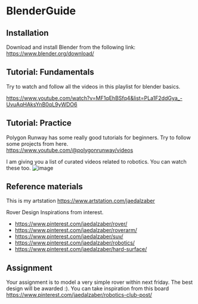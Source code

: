 # BlenderGuide

## Installation
Download and install Blender from the following link:
https://www.blender.org/download/

## Tutorial: Fundamentals
Try to watch and follow all the videos in this playlist for blender basics.

https://www.youtube.com/watch?v=MF1qEhBSfq4&list=PLa1F2ddGya_-UvuAqHAksYnB0qL9yWDO6

## Tutorial: Practice
Polygon Runway has some really good tutorials for beginners. Try to follow some projects from here. https://www.youtube.com/@polygonrunway/videos

I am giving you a list of curated videos related to robotics. You can watch these too.
![image](https://github.com/jaedalzaber/BlenderGuide/assets/52091534/f3155942-ce6d-4454-b507-e63ca1b83b95)

## Reference materials
This is my artstation 
https://www.artstation.com/jaedalzaber

Rover Design Inspirations from interest.
- https://www.pinterest.com/jaedalzaber/rover/
- https://www.pinterest.com/jaedalzaber/roverarm/
- https://www.pinterest.com/jaedalzaber/suv/
- https://www.pinterest.com/jaedalzaber/robotics/
- https://www.pinterest.com/jaedalzaber/hard-surface/

## Assignment
Your assignment is to model a very simple rover within next friday. The best design will be awarded :).
You can take inspiration from this board https://www.pinterest.com/jaedalzaber/robotics-club-post/




